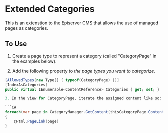 # Extended Categories

This is an extenstion to the Episerver CMS that allows the use of managed pages as categories.

## To Use

1. Create a page type to represent a category (called "CategoryPage" in the examples below).

2. Add the following property to _the page types you want to categorize_.

```C#
[AllowedTypes(new Type[] { typeof(CategoryPage) })]
[IndexAsCategories]
public virtual IEnumerable<ContentReference> Categories { get; set; }

3. In the view for CategoryPage, iterate the assigned content like so:

```C#
foreach(var page in CategoryManager.GetContent(thisCategoryPage.ContentLink))
{
	@Html.PageLink(page)
}
```